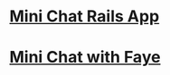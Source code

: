 # [Mini Chat Rails App](http://www.sitepoint.com/mini-chat-rails/)
# [Mini Chat with Faye](http://www.sitepoint.com/realtime-mini-chat-rails-faye/)
